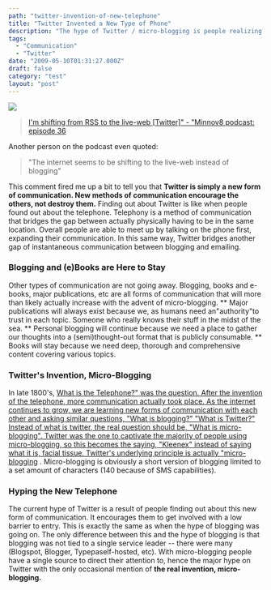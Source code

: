 ```yaml
---
path: "twitter-invention-of-new-telephone"
title: "Twitter Invented a New Type of Phone"
description: "The hype of Twitter / micro-blogging is people realizing a new form of communication."
tags: 
  - "Communication"
  - "Twitter"
date: "2009-05-10T01:31:27.000Z"
draft: false
category: "test"
layout: "post"
---
```


![](http://marcgrabanski.com/img/twitter-invention.png)
> [I'm shifting from RSS to the live-web [Twitter]" - "Minnov8 podcast: episode 36](http://minnov8.com/2009/05/09/m8-gang-podcast-episode-36/)

Another person on the podcast even quoted:
> "The internet seems to be shifting to the live-web instead of blogging"

This comment fired me up a bit to tell you that **Twitter is simply a new form of communication. New methods of communication encourage the others, not destroy them.** Finding out about Twitter is like when people found out about the telephone. Telephony is a method of communication that bridges the gap between actually physically having to be in the same location. Overall people are able to meet up by talking on the phone first, expanding their communication. In this same way, Twitter bridges another gap of instantaneous communication between blogging and emailing.

### Blogging and (e)Books are Here to Stay
Other types of communication are not going away. Blogging, books and e-books, major publications, etc are all forms of communication that will more than likely actually increase with the advent of micro-blogging. ** Major publications will always exist because we, as humans need an"authority"to trust in each topic. Someone who really knows their stuff in the midst of the sea. ** Personal blogging will continue because we need a place to gather our thoughts into a (semi)thought-out format that is publicly consumable. ** Books will stay because we need deep, thorough and comprehensive content covering various topics.

### Twitter's Invention, Micro-Blogging
In late 1800's, [What is the Telephone?" was the question. After the invention of the telephone, more communication actually took place. As the internet continues to grow, we are learning new forms of communication with each other and asking similar questions, "What is blogging?" "What is Twitter?" Instead of what is twitter, the real question should be, "What is micro-blogging". Twitter was the one to captivate the majority of people using micro-blogging, so this becomes the saying, "Kleenex" instead of saying what it is, facial tissue. Twitter's underlying principle is actually "micro-blogging](http://en.wikipedia.org/wiki/Micro-blogging) . Micro-blogging is obviously a short version of blogging limited to a set amount of characters (140 because of SMS capabilities).

### Hyping the New Telephone
The current hype of Twitter is a result of people finding out about this new form of communication. It encourages them to get involved with a low barrier to entry. This is exactly the same as when the hype of blogging was going on. The only difference between this and the hype of blogging is that blogging was not tied to a single service leader -- there were many (Blogspot, Blogger, Typepaself-hosted, etc). With micro-blogging people have a single source to direct their attention to, hence the major hype on Twitter with the only occasional mention of **the real invention, micro-blogging.**